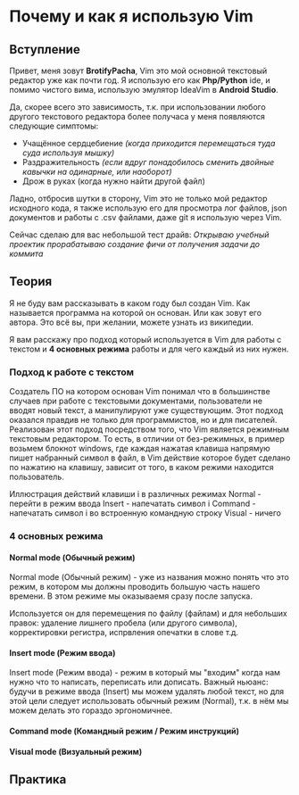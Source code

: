 # Почему и как я использую Vim

## Вступление

Привет, меня зовут **BrotifyPacha**, Vim это мой основной текстовый редактор уже
как почти год. Я использую его как **Php/Python** ide, и помимо чистого вима,
использую эмулятор IdeaVim в **Android Studio**.

Да, скорее всего это зависимость, т.к. при использовании любого другого
текстового редактора более получаса у меня появляются следующие симптомы:

* Учащённое сердцебиение _(когда приходится перемещаться туда суда используя
  мышку)_
* Раздражительность _(если вдруг понадобилось сменить двойные кавычки на
  одинарные, или наоборот)_
* Дрож в руках (когда нужно найти другой файл)

Ладно, отбросив шутки в сторону, Vim это не только мой редактор исходного кода,
я также использую его для просмотра лог файлов, json документов и
работы с .csv файлами, даже git я использую через Vim.

Сейчас сделаю для вас небольшой тест драйв: _Открываю учебный проектик прорабатываю
создание фичи от получения задачи до коммита_

## Теория

Я не буду вам рассказывать в каком году был создан Vim. Как называется
программа на которой он основан. Или как зовут его автора. Это всё вы, при
желании, можете узнать из википедии.

Я вам расскажу про подход который используется в Vim для работы с текстом и **4
основных режима** работы и для чего каждый из них нужен.

### Подход к работе с текстом

Создатель ПО на котором основан Vim понимал что в большинстве случаев при
работе с текстовыми документами, пользователи не вводят новый текст, а
манипулируют уже существующим. Этот подход оказался правдив не только для
программистов, но и для писателей.
Реализован этот подход посредством того, что Vim является режимным
текстовым редактором. То есть, в отличии от без-режимных, в пример возьмем
блокнот windows, где каждая нажатая клавиша напрямую пишет набранный символ
в файл, в Vim действие которое будет сделано по нажатию на клавишу, зависит
от того, в каком режими находится пользователь.

Иллюстрация действий клавиши i в различных режимах
Normal - перейти в режим ввода
Insert - напечатать символ i
Command - напечатать символ i во встроенную командную строку
Visual - ничего

### 4 основных режима

#### Normal mode (Обычный режим)

Normal mode (Обычный режим) - уже из названия можно понять что это режим, в
котором мы должны проводить большую часть нашего времени.  В этом режиме мы
оказываемя сразу после запуска.

Используется он для перемещения по файлу (файлам) и для небольших правок:
удаление лишнего пробела (или другого символа), корректировки регистра,
испрвления опечатки в слове т.д.

#### Insert mode (Режим ввода)

Insert mode (Режим ввода) - режим в который мы "входим" когда нам нужно что то
написать, переписать или дописать. Важный ньюанс: будучи в режиме ввода
(Insert) мы можем удалять любой текст, но для этой цели следует использовать
обычный режим (Normal), т.к. в нём мы можем делать это гораздо эргономичнее.

#### Command mode (Командный режим / Режим инструкций)

#### Visual mode (Визуальный режим)

## Практика
